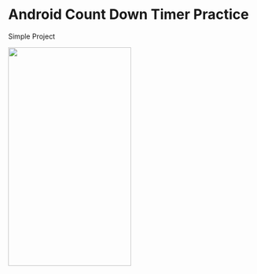 # Android Count Down Timer Practice

Simple Project

<img src="https://raw.githubusercontent.com/hasancse91/android-web-scraping-app-jsoup/master/android_web_scraping_app_by_jsoup.png" width="250" height="444" />